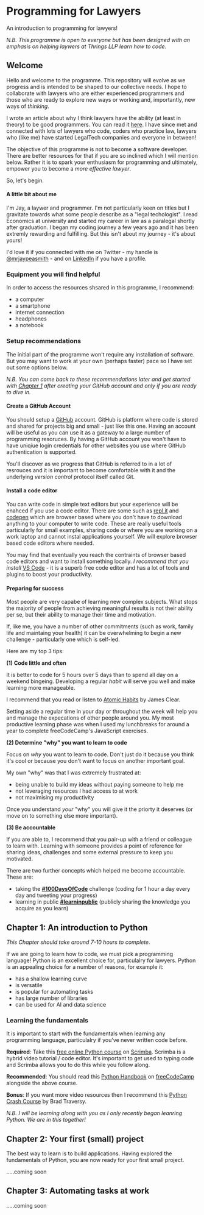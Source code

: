 # Programming for Lawyers

An introduction to programming for lawyers!  

_N.B. This programme is open to everyone but has been designed with an emphasis on helping laywers at Thrings LLP learn how to code._

## Welcome

Hello and welcome to the programme.  This repository will evolve as we progress and is intended to be shaped to our collective needs.  I hope to collaborate with lawyers who are either experienced programmers and those who are ready to explore new ways or working and, importantly, new ways of *thinking*. 

I wrote an article about why I think lawyers have the ability (at least in theory) to be good programmers.  You can read it [here](https://medium.com/datadriveninvestor/why-lawyers-should-make-great-developers-155f73304d0).  I have since met and connected with lots of lawyers who code, coders who practice law, lawyers who (like me) have started LegalTech companies and everyone in between!  

The objective of this programme is not to become a software developer.  There are better resources for that if you are so inclined which I will mention below.  Rather it is to spark your enthusiasm for programming and ultimately, empower you to become a _more effective lawyer_.

So, let's begin. 

#### A little bit about me

I'm Jay, a laywer and programmer.  I'm not particularly keen on titles but I gravitate towards what some people describe as a "legal techologist".  I read Economics at university and started my career in law as a paralegal shortly after graduation.  I began my coding journey a few years ago and it has been extremly rewarding and fulfilling.  But this isn't about my journey - it's about yours! 


I'd love it if you connected with me on Twitter - my handle is [@mrjaypeasmith](https://twitter.com/mrjaypeasmith) - and on [LinkedIn](https://www.linkedin.com/in/jermainepaulsmith/) if you have a profile. 

### Equipment you will find helpful

In order to access the resources shsared in this programme, I recommend:

- a computer
- a smartphone
- internet connection 
- headphones 
- a notebook

### Setup recommendations

The initial part of the programme won't require any installation of software.  But you may want to work at your own (perhaps faster) pace so I have set out some options below. 

*N.B. You can come back to these recommendations later and get started with [Chapter 1](#chapter-1) after creating your GitHub account and only if you are ready to dive in.*

#### Create a GitHub Account

You should setup a [GitHub](https://github.com/) account.  GitHub is platform where code is stored and shared for projects big and small - just like this one.  Having an account will be useful as you can use it as a gateway to a large number of programming resoruces.  By having a GitHub account you won't have to have uniqiue login credentials for other websites you use where GitHub authentication is supported. 

You'll discover as we progress that GitHub is referred to in a lot of resrouces and it is important to become comfortable with it and the underlying *version control* protocol itself called Git.

#### Install a code editor

You can write code in simple text editors but your experience will be enahced if you use a code editor.  There are some such as [repl.it](https://repl.it) and [codepen](https://codepen.io) which are browser based where you don't have to download anything to your computer to write code.  These are really useful tools particularly for small examples, sharing code or where you are working on a work laptop and cannot instal applications yourself. We will explore browser based code editors where needed. 

You may find that eventually you reach the contraints of browser based code editors and want to install something locally. _I recommend that you install_ [VS Code](https://code.visualstudio.com/download) - it is a superb free code editor and has a lot of tools and plugins to boost your productivity.

#### Preparing for success

Most people are very capabe of learning new complex subjects.  What stops the majority of people from achieving meaningful results is not their ability per se, but their ability to manage their time and motivation.

If, like me, you have a number of other commitments (such as work, family life and maintaing your health) it can be overwhelming to begin a new challenge - particularly one which is self-led.  

Here are my top 3 tips:

**(1) Code little and often**

It is better to code for 5 hours over 5 days than to spend all day on a weekend bingeing.  Developing a regular *habit* will serve you well and make learning more manageable.  

I recommend that you read or listen to [Atomic Habits](https://jamesclear.com/atomic-habits) by James Clear. 

Setting aside a regular time in your day or throughout the week will help you and manage the expecations of other people around you.  My most productive learning phase was when I used my lunchbreaks for around a year to complete freeCodeCamp's JavaScript exercises.

**(2) Determine "why" you want to learn to code**

Focus on *why* you want to learn to code.  Don't just do it because you think it's cool or because you don't want to focus on another important goal.  

My own "why" was that I was extremely frustrated at:

- being unable to build my ideas without paying someone to help me
- not leveraging resources I had access to at work
- not maximising my productivity

Once you understand *your* "why" you will give it the priorty it deserves (or move on to something else more important).

**(3) Be accountable**

If you are able to, I recommend that you pair-up with a friend or colleague to learn with.  Learning with someone provides a point of reference for sharing ideas, challenges and some external pressure to keep you motivated. 

There are two further concepts which helped me become accountable.  These are:

- taking the [**#100DaysOfCode**](https://www.100daysofcode.com) challenge (coding for 1 hour a day every day and tweeting your progress)
- learning in public [**#learninpublic**](https://www.swyx.io/writing/learn-in-public/) (publicly sharing the knowledge you acquire as you learn)


## <a id="chapter-1"></a> Chapter 1: An introduction to Python

*This Chapter should take around 7-10 hours to complete.*

If we are going to learn how to code, we must pick a programming language!  Python is an excellent choice for, particulalry for lawyers. Python is an appealing choice for a number of reasons, for example it:

- has a shallow learning curve
- is versatile
- is popular for automating tasks
- has large number of libraries
- can be used for AI and data science



### Learning the fundamentals

It is important to start with the fundamentals when learning any programming language, particulalry if you've never written code before. 

**Required**: Take this [free online Python course](https://scrimba.com/course/gpython) on [Scrimba](https://scrimba.com).  Scrimba is a hybrid video tutorial / code editor.  It's important to get used to typing code and Scrimba allows you to do this while you follow along. 

**Recommended**: You should read this [Python Handbook](https://www.freecodecamp.org/news/the-python-guide-for-beginners/) on [freeCodeCamp](https://www.freecodecamp.org) alongside the above course. 

**Bonus**: If you want more video resources then I recommend this [Python Crash Course](https://youtu.be/JJmcL1N2KQs) by Brad Traversy.

*N.B. I will be learning along with you as I only recently began leanring Python.  We are in this together!*

## Chapter 2: Your first (small) project

The best way to learn is to build applications.  Having explored the fundamentals of Python, you are now ready for your first small project. 

.....coming soon

## Chapter 3: Automating tasks at work

.....coming soon